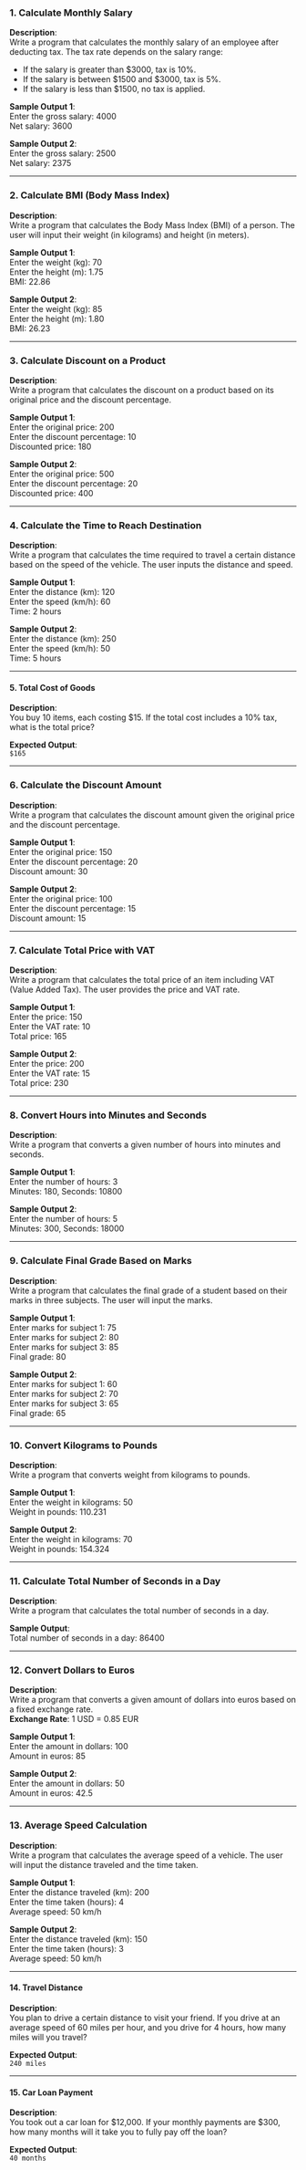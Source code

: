 ### 1. Calculate Monthly Salary  
**Description**:  
Write a program that calculates the monthly salary of an employee after deducting tax. The tax rate depends on the salary range:  
- If the salary is greater than $3000, tax is 10%.  
- If the salary is between $1500 and $3000, tax is 5%.  
- If the salary is less than $1500, no tax is applied.  

**Sample Output 1**:  
Enter the gross salary: 4000  
Net salary: 3600  

**Sample Output 2**:  
Enter the gross salary: 2500  
Net salary: 2375  

---

### 2. Calculate BMI (Body Mass Index)  
**Description**:  
Write a program that calculates the Body Mass Index (BMI) of a person. The user will input their weight (in kilograms) and height (in meters).  

**Sample Output 1**:  
Enter the weight (kg): 70  
Enter the height (m): 1.75  
BMI: 22.86  

**Sample Output 2**:  
Enter the weight (kg): 85  
Enter the height (m): 1.80  
BMI: 26.23  

---

### 3. Calculate Discount on a Product  
**Description**:  
Write a program that calculates the discount on a product based on its original price and the discount percentage.  

**Sample Output 1**:  
Enter the original price: 200  
Enter the discount percentage: 10  
Discounted price: 180  

**Sample Output 2**:  
Enter the original price: 500  
Enter the discount percentage: 20  
Discounted price: 400  

---

### 4. Calculate the Time to Reach Destination  
**Description**:  
Write a program that calculates the time required to travel a certain distance based on the speed of the vehicle. The user inputs the distance and speed.  

**Sample Output 1**:  
Enter the distance (km): 120  
Enter the speed (km/h): 60  
Time: 2 hours  

**Sample Output 2**:  
Enter the distance (km): 250  
Enter the speed (km/h): 50  
Time: 5 hours  

---

#### 5. Total Cost of Goods
**Description**:  
You buy 10 items, each costing $15. If the total cost includes a 10% tax, what is the total price?

**Expected Output**:  
`$165`

---

### 6. Calculate the Discount Amount  
**Description**:  
Write a program that calculates the discount amount given the original price and the discount percentage.  

**Sample Output 1**:  
Enter the original price: 150  
Enter the discount percentage: 20  
Discount amount: 30  

**Sample Output 2**:  
Enter the original price: 100  
Enter the discount percentage: 15  
Discount amount: 15  

---

### 7. Calculate Total Price with VAT  
**Description**:  
Write a program that calculates the total price of an item including VAT (Value Added Tax). The user provides the price and VAT rate.  

**Sample Output 1**:  
Enter the price: 150  
Enter the VAT rate: 10  
Total price: 165  

**Sample Output 2**:  
Enter the price: 200  
Enter the VAT rate: 15  
Total price: 230  

---

### 8. Convert Hours into Minutes and Seconds  
**Description**:  
Write a program that converts a given number of hours into minutes and seconds.  

**Sample Output 1**:  
Enter the number of hours: 3  
Minutes: 180, Seconds: 10800  

**Sample Output 2**:  
Enter the number of hours: 5  
Minutes: 300, Seconds: 18000  

---

### 9. Calculate Final Grade Based on Marks  
**Description**:  
Write a program that calculates the final grade of a student based on their marks in three subjects. The user will input the marks.  

**Sample Output 1**:  
Enter marks for subject 1: 75  
Enter marks for subject 2: 80  
Enter marks for subject 3: 85  
Final grade: 80  

**Sample Output 2**:  
Enter marks for subject 1: 60  
Enter marks for subject 2: 70  
Enter marks for subject 3: 65  
Final grade: 65  

---

### 10. Convert Kilograms to Pounds  
**Description**:  
Write a program that converts weight from kilograms to pounds.  

**Sample Output 1**:  
Enter the weight in kilograms: 50  
Weight in pounds: 110.231  

**Sample Output 2**:  
Enter the weight in kilograms: 70  
Weight in pounds: 154.324  

---

### 11. Calculate Total Number of Seconds in a Day  
**Description**:  
Write a program that calculates the total number of seconds in a day.  

**Sample Output**:  
Total number of seconds in a day: 86400  

---

### 12. Convert Dollars to Euros  
**Description**:  
Write a program that converts a given amount of dollars into euros based on a fixed exchange rate.  
**Exchange Rate**: 1 USD = 0.85 EUR  

**Sample Output 1**:  
Enter the amount in dollars: 100  
Amount in euros: 85  

**Sample Output 2**:  
Enter the amount in dollars: 50  
Amount in euros: 42.5  

---

### 13. Average Speed Calculation  
**Description**:  
Write a program that calculates the average speed of a vehicle. The user will input the distance traveled and the time taken.  

**Sample Output 1**:  
Enter the distance traveled (km): 200  
Enter the time taken (hours): 4  
Average speed: 50 km/h  

**Sample Output 2**:  
Enter the distance traveled (km): 150  
Enter the time taken (hours): 3  
Average speed: 50 km/h  

---

#### 14. Travel Distance
**Description**:  
You plan to drive a certain distance to visit your friend. If you drive at an average speed of 60 miles per hour, and you drive for 4 hours, how many miles will you travel?

**Expected Output**:  
`240 miles`

---

#### 15. Car Loan Payment
**Description**:  
You took out a car loan for $12,000. If your monthly payments are $300, how many months will it take you to fully pay off the loan?

**Expected Output**:  
`40 months`
